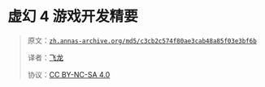 # 虚幻 4 游戏开发精要

> 原文：[`zh.annas-archive.org/md5/c3cb2c574f80ae3cab48a85f03e3bf6b`](https://zh.annas-archive.org/md5/c3cb2c574f80ae3cab48a85f03e3bf6b)
> 
> 译者：[飞龙](https://github.com/wizardforcel)
> 
> 协议：[CC BY-NC-SA 4.0](http://creativecommons.org/licenses/by-nc-sa/4.0/)